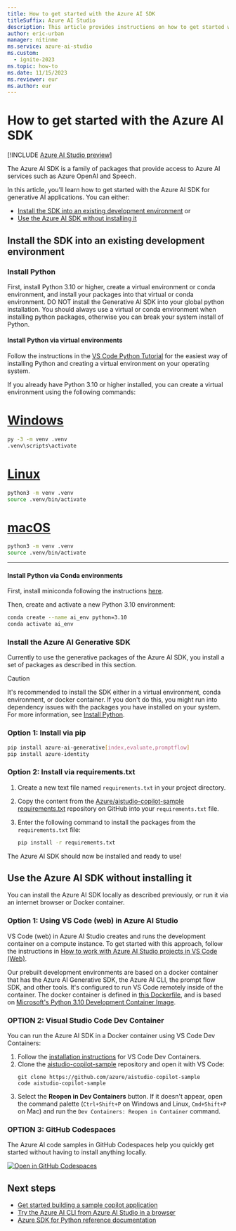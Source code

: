 ```yaml
---
title: How to get started with the Azure AI SDK
titleSuffix: Azure AI Studio
description: This article provides instructions on how to get started with the Azure AI SDK.
author: eric-urban
manager: nitinme
ms.service: azure-ai-studio
ms.custom:
  - ignite-2023
ms.topic: how-to
ms.date: 11/15/2023
ms.reviewer: eur
ms.author: eur
---
```


# How to get started with the Azure AI SDK

[!INCLUDE [Azure AI Studio preview](../includes/preview-ai-studio.md)]

The Azure AI SDK is a family of packages that provide access to Azure AI services such as Azure OpenAI and Speech. 

In this article, you'll learn how to get started with the Azure AI SDK for generative AI applications. You can either:
- [Install the SDK into an existing development environment](#install-the-sdk-into-an-existing-development-environment) or
- [Use the Azure AI SDK without installing it](#use-the-azure-ai-sdk-without-installing-it)

## Install the SDK into an existing development environment

### Install Python

First, install Python 3.10 or higher, create a virtual environment or conda environment, and install your packages into that virtual or conda environment. DO NOT install the Generative AI SDK into your global python installation. You should always use a virtual or conda environment when installing python packages, otherwise you can break your system install of Python.

#### Install Python via virtual environments

Follow the instructions in the [VS Code Python Tutorial](https://code.visualstudio.com/docs/python/python-tutorial#_install-a-python-interpreter) for the easiest way of installing Python and creating a virtual environment on your operating system.

If you already have Python 3.10 or higher installed, you can create a virtual environment using the following commands:

# [Windows](#tab/windows)

```bash
py -3 -m venv .venv
.venv\scripts\activate
```

# [Linux](#tab/linux)

```bash
python3 -m venv .venv
source .venv/bin/activate
```

# [macOS](#tab/macos)

```bash
python3 -m venv .venv
source .venv/bin/activate
```

---


#### Install Python via Conda environments

First, install miniconda following the instructions [here](https://docs.conda.io/en/latest/miniconda.html).

Then, create and activate a new Python 3.10 environment:

```bash
conda create --name ai_env python=3.10
conda activate ai_env
```

### Install the Azure AI Generative SDK

Currently to use the generative packages of the Azure AI SDK, you install a set of packages as described in this section. 

> [!CAUTION]
> It's recommended to install the SDK either in a virtual environment, conda environment, or docker container. If you don't do this, you might run into dependency issues with the packages you have installed on your system. For more information, see [Install Python](#install-python-via-virtual-environments).

### Option 1: Install via pip

```bash
pip install azure-ai-generative[index,evaluate,promptflow]
pip install azure-identity
```

### Option 2: Install via requirements.txt

1. Create a new text file named `requirements.txt` in your project directory.
1. Copy the content from the [Azure/aistudio-copilot-sample requirements.txt](https://github.com/Azure/aistudio-copilot-sample/blob/main/requirements.txt) repository on GitHub into your `requirements.txt` file.
1. Enter the following command to install the packages from the `requirements.txt` file:

    ```bash
    pip install -r requirements.txt
    ```

The Azure AI SDK should now be installed and ready to use!

## Use the Azure AI SDK without installing it

You can install the Azure AI SDK locally as described previously, or run it via an internet browser or Docker container. 

### Option 1: Using VS Code (web) in Azure AI Studio

VS Code (web) in Azure AI Studio creates and runs the development container on a compute instance. To get started with this approach, follow the instructions in [How to work with Azure AI Studio projects in VS Code (Web)](vscode-web.md).

Our prebuilt development environments are based on a docker container that has the Azure AI Generative SDK, the Azure AI CLI, the prompt flow SDK, and other tools. It's configured to run VS Code remotely inside of the container. The docker container is defined in [this Dockerfile](https://github.com/Azure/aistudio-copilot-sample/blob/main/.devcontainer/Dockerfile), and is based on [Microsoft's Python 3.10 Development Container Image](https://mcr.microsoft.com/en-us/product/devcontainers/python/about). 

### OPTION 2: Visual Studio Code Dev Container

You can run the Azure AI SDK in a Docker container using VS Code Dev Containers:

1. Follow the [installation instructions](https://code.visualstudio.com/docs/devcontainers/containers#_installation) for VS Code Dev Containers.
1. Clone the [aistudio-copilot-sample](https://github.com/Azure/aistudio-copilot-sample) repository and open it with VS Code:
    ```
    git clone https://github.com/azure/aistudio-copilot-sample
    code aistudio-copilot-sample
    ```
1. Select the **Reopen in Dev Containers** button. If it doesn't appear, open the command palette (`Ctrl+Shift+P` on Windows and Linux, `Cmd+Shift+P` on Mac) and run the `Dev Containers: Reopen in Container` command.

### OPTION 3: GitHub Codespaces

The Azure AI code samples in GitHub Codespaces help you quickly get started without having to install anything locally.

[![Open in GitHub Codespaces](https://github.com/codespaces/badge.svg)](https://codespaces.new/Azure/aistudio-copilot-sample?quickstart=1)

## Next steps

- [Get started building a sample copilot application](https://github.com/azure/aistudio-copilot-sample)
- [Try the Azure AI CLI from Azure AI Studio in a browser](vscode-web.md)
- [Azure SDK for Python reference documentation](/python/api/overview/azure/ai)
